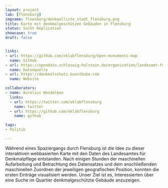 ```yaml
---
layout: project
lab: [flensburg]
imgname: flensburg/denkmalliste_stadt_flensburg.png
title: Karte mit denkmalgeschützen Gebäuden in Flensburg
status: Sucht Replication
showcase: true
draft: false


links:
- url: https://github.com/oklabflensburg/open-monuments-map
  name: GitHub
- url: https://opendata.schleswig-holstein.de/organization/landesamt-fur-denkmalpflege
  name: Datenquelle
- url: https://denkmalschutz.kunstbube.com
  name: Website

collaborators:
- name: Aurelius Wendelken
  links:
  - url: https://twitter.com/oklabflensburg
    name: twitter
  - url: https://github.com/oklabflensburg
    name: github

tags:
- Politik

---
```


Während eines Spaziergangs durch Flensburg ist die Idee zu dieser interaktiven webbasierten Karte mit den Daten des Landesamtes für Denkmalpflege entstanden. Nach einigen Stunden der maschinellen Aufarbeitung und Betrachtung des Datensatzes und dem anschließenden maschinellen Zuordnen der jeweiligen geografischen Position, konnten die ersten Einträge visualisiert werden. Unser Ziel ist es, Interessierten über eine Suche im Quartier denkmalgeschützte Gebäude anzuzeigen.
